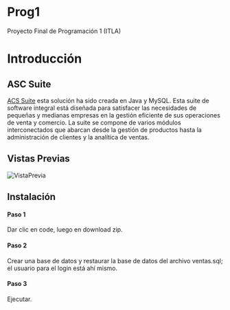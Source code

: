 # Prog1
Proyecto Final de Programación 1 (ITLA)
# Introducción
## ASC Suite
[ACS Suite](https://github.com/Deyf3r/Prog1.git "ACS Suite") esta solución ha sido creada en Java y MySQL. Esta suite de software integral está diseñada para satisfacer las necesidades de pequeñas y medianas empresas en la gestión eficiente de sus operaciones de venta y comercio. La suite se compone de varios módulos interconectados que abarcan desde la gestión de productos hasta la administración de clientes y la analítica de ventas.
## Vistas Previas
![VistaPrevia](https://drive.google.com/file/d/10e7yn29MFvl5643x5OlezwEhnoLrAfOw/view?usp=sharing "VistaPrevia")
## Instalación
#### Paso 1
Dar clic en code, luego en download zip.
#### Paso 2
Crear una base de datos y restaurar la base de datos del archivo ventas.sql; el usuario para el login está ahí mismo.
#### Paso 3
Ejecutar.
